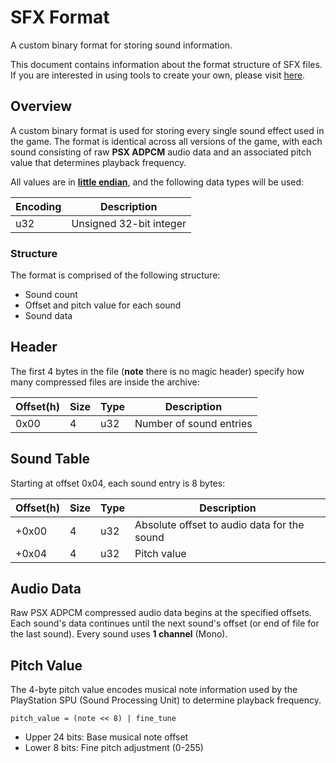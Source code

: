 # SFX Format

A custom binary format for storing sound information.

<div class="tip custom-block !pt-2">

This document contains information about the format structure of SFX files.
If you are interested in using tools to create your own, please visit [here](../tools/mksfx.md).

</div>

## Overview

A custom binary format is used for storing every single sound effect used in the game.
The format is identical across all versions of the game, with each sound consisting of raw **PSX ADPCM** audio data and an associated pitch value that determines playback frequency.

All values are in [**little endian**](https://en.wikipedia.org/wiki/Endianness), and the following data types will be used:

| Encoding | Description             |
| -------- | ----------------------- |
| u32      | Unsigned 32-bit integer |

### Structure

The format is comprised of the following structure:

- Sound count
- Offset and pitch value for each sound
- Sound data

## Header

The first 4 bytes in the file (**note** there is no magic header) specify how many compressed files are inside the archive:

| Offset(h) | Size | Type | Description             |
| --------- | ---- | ---- | ----------------------- |
| 0x00      | 4    | u32  | Number of sound entries |

## Sound Table

Starting at offset 0x04, each sound entry is 8 bytes:

| Offset(h) | Size | Type | Description                                 |
| --------- | ---- | ---- | ------------------------------------------- |
| +0x00     | 4    | u32  | Absolute offset to audio data for the sound |
| +0x04     | 4    | u32  | Pitch value                                 |

## Audio Data

Raw PSX ADPCM compressed audio data begins at the specified offsets.
Each sound's data continues until the next sound's offset (or end of file for the last sound).
Every sound uses **1 channel** (Mono).

## Pitch Value

The 4-byte pitch value encodes musical note information used by the PlayStation SPU (Sound Processing Unit) to determine playback frequency.

```
pitch_value = (note << 8) | fine_tune
```

- Upper 24 bits: Base musical note offset
- Lower 8 bits: Fine pitch adjustment (0-255)
